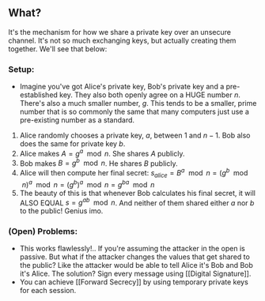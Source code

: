 ## What?
It's the mechanism for how we share a private key over an unsecure channel. It's not so much exchanging keys, but actually creating them together. We'll see that below:

### Setup:
-  Imagine you've got Alice's private key, Bob's private key and a pre-established key. They also both openly agree on a HUGE number $n$. There's also a much smaller number, $g$. This tends to be a smaller, prime number that is so commonly the same that many computers just use a pre-existing number as a standard.

1. Alice randomly chooses a private key, $a$, between $1$ and $n-1$. Bob also does the same for private key $b$.
2. Alice makes $A = g^{a}\mod n$. She shares $A$ publicly. 
3. Bob makes $B=g^b \mod n$. He shares $B$ publicly.
4. Alice will then compute her final secret: $s_{alice} = B^a \mod n = (g^{b} \mod n)^a \mod n = (g^b)^a \mod n = g^{ba} \mod n$
5. The beauty of this is that whenever Bob calculates his final secret, it will ALSO EQUAL $s=g^{ab} \mod n$. And neither of them shared either $a$ nor $b$ to the public! Genius imo.

### (Open) Problems:
- This works flawlessly!.. If you're assuming the attacker in the open is passive. But what if the attacker changes the values that get shared to the public? Like the attacker would be able to tell Alice it's Bob and Bob it's Alice. The solution? Sign every message using [[Digital Signature]]. 
- You can achieve [[Forward Secrecy]] by using temporary private keys for each session. 